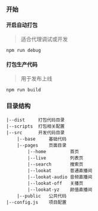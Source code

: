 ### 开始

#### 开启自动打包
>适合代理调试或开发
```
npm run debug
```

#### 打包生产代码
>用于发布上线
```
npm run build
```

### 目录结构

```
|--dist     打包代码目录
|--scripts  打包相关配置
|--src      开发代码目录
    |--base     基础代码
    |--pages    页面目录
        |--home         首页
        |--live         列表页
        |--search       搜索页
        |--lookat       普通直播间
        |--lookat-audio 音频直播间
        |--lookat-off   关播页
        |--lookat-yz    颜值直播间
    |--public   公共代码
|--config.js    项目配置
```
